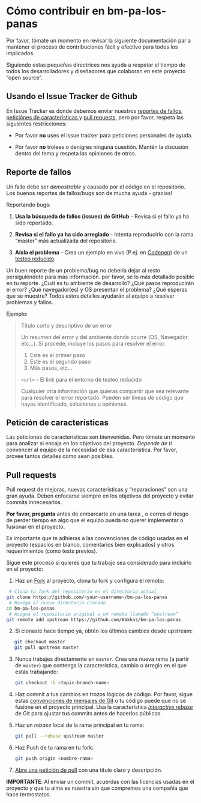 # Cómo contribuir en bm-pa-los-panas

Por favor, tómate un momento en revisar la siguiente documentación par a mantener el proceso de contribuciones fácil y efectivo para todos los implicados.

Siguiendo estas pequeñas directrices nos ayuda a respetar el tiempo de todos los desarrolladores y diseñadores que colaboran en este proyecto “open source”.


## Usando el Issue Tracker de Github

En Issue Tracker es donde debemos enviar nuestros [reportes de fallos](#reporte-de-fallos), [peticiónes de características ](#características) y [pull requests](#pull-requests), pero por favor, respeta las siguientes restricciones:

* Por favor **no** uses el issue tracker para peticiones personales de ayuda.

* Por favor **no** trolees o denigres ninguna cuestión. Mantén la discusión dentro del tema y respeta las opiniones de otros.

<a name="bugs"></a>
## Reporte de fallos

Un fallo debe ser _demostrable_ y causado por el código en el repositorio. Los buenos reportes de fallos/bugs son de mucha ayuda - gracias!

Reportando bugs:

1. **Usa la búsqueda de fallos (issues) de GitHub** - Revisa si el fallo ya ha sido reportado.

2. **Revisa si el fallo ya ha sido arreglado** - Intenta reproducirlo con la rama “master” más actualizada del repositorio.

3. **Aísla el problema** - Crea un ejemplo en vivo (P.ej. en [Codepen](http://codepen.io)) de un [testeo reducido](http://css-tricks.com/reduced-test-cases/).

Un buen reporte de un problema/bug no debería dejar al resto persiguiéndote para más información. por favor, se lo más detallado posible en tu reporte. ¿Cuál es tu ambiente de desarrollo? ¿Qué pasos reproducirán el error? ¿Qué navegador(es) y OS presentan el problema? ¿Qué esperas que se muestre? Todos estos detalles ayudarán al equipo a resolver problemas y fallos.

Ejemplo:

> Título corto y descriptivo de un error
>
> Un resumen del error y del ambiente donde ocurre (OS, Navegador, etc…). Si
  > procede, incluye los pasos para resolver el error.
>
> 1. Este es el primer paso
> 2.  Este es el segundo paso
> 3. Más pasos, etc...
>
> `<url>` - El link para el entorno de testeo reducido
>
> Cualquier otra información que quieras compartir que sea relevante
> para resolver el error reportado. Pueden ser líneas de código que hayas
  > identificado, soluciones u opiniones.


<a name="features"></a>
## Petición de características

Las peticiones de características son bienvenidas. Pero tómate un momento para analizar si encaja en los objetivos del proyecto.  *Depende de ti* convencer al equipo de la necesidad de esa característica. Por favor, provee tantos detalles como sean posibles.

<a name="pull-requests"></a>
## Pull requests

Pull request de mejoras, nuevas características y “reparaciones” son una gran ayuda. Deben enfocarse siempre en los objetivos del proyecto y evitar commits innecesarios.

**Por favor, pregunta** antes de embarcarte en una tarea , o corres el riesgo de perder tiempo en algo que el equipo pueda no querer implementar o fusionar en el proyecto.

Es importante que te adhieras a las convenciones de código usadas en el proyecto (espacios en blanco, comentarios bien explicados) y otros requerimientos (como tests previos).

Sigue este proceso si quieres que tu trabajo sea considerado para incluirlo en el proyecto:

1. Haz un [Fork](http://help.github.com/fork-a-repo/) al proyecto, clona tu fork y configura el remoto:
```bash
 # Clona tu fork del repositorio en el directorio actual
git clone https://github.com/<your-username>/bm-pa-los-panas
 # Navega al nuevo directorio clonado
cd bm-pa-los-panas
 # Asigna el repositorio original a un remoto llamado “upstream”
git remote add upstream https://github.com/Wakkos/bm-pa-los-panas
```

2. Si clonaste hace tiempo ya, obtén los últimos cambios desde upstream:

```bash
   git checkout master
   git pull upstream master
   ```

3. Nunca trabajes directamente en `master`. Crea una nueva rama (a partir de `master`) que contenga la característica, cambio o arreglo en el que estás trabajando:

   ```bash
   git checkout -b <topic-branch-name>
   ```

4. Haz commit a tus cambios en trozos lógicos de código. Por favor, sigue estas [convenciones de mensajes de Git](http://tbaggery.com/2008/04/19/a-note-about-git-commit-messages.html) o tu código puede que no se fusione en el proyecto principal.  Usa la característica [_interactive rebase_](https://help.github.com/articles/interactive-rebase) de Git para ajustar tus commits antes de hacerlos públicos.

5. Haz un _rebase_ local de la rama principal en tu rama:

   ```bash
   git pull --rebase upstream master
   ```

6. Haz Push de tu rama en tu fork:

   ```bash
   git push origin <nombre-rama>
   ```

10. [Abre una petición de pull](https://help.github.com/articles/using-pull-requests/)
    con una título claro y descripción.

**IMPORTANTE**: Al enviar un commit, acuerdas con las licencias usadas en el proyecto y que tu alma es nuestra sin que compremos una compañía que hace termostatos.

<a name="maintainers"></a>